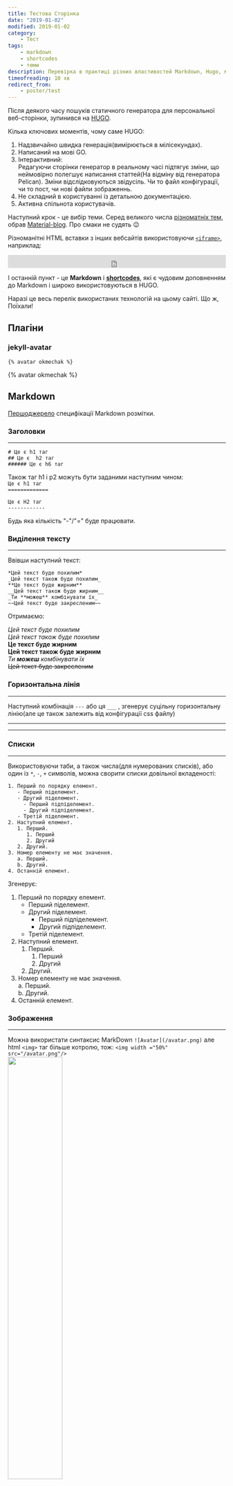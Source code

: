 ```yaml
---
title: Тестова Сторінка
date: "2019-01-02"
modified: 2019-01-02
category: 
    - Тест
tags: 
    - markdown
    - shortcodes
    - теми
description: Перевірка в практиці різних властивостей Markdown, Hugo, метаданих. Також різних модулів підключених ззовні, таких як MatJax і інші можливості HTML, які використовуються на веб-сторінці.
timeofreading: 10 хв
redirect_from: 
    - poster/test
---
```


Після деякого часу пошуків статичного генератора для персональної веб-сторінки, зупинився на [HUGO](https://gohugo.io).  

Кілька ключових моментів, чому саме HUGO:  

1. Надзвичайно швидка генерація(вимірюється в мілісекундах).
2. Написаний на мові GO.
3. Інтерактивний:  
Редагуючи сторінки генератор в реальному часі підтягує зміни, що неймовірно полегшує написання статтей(На відміну від генератора Pelican).
Зміни відслідковуються звідусіль. Чи то файл конфігурації, чи то пост, чи нові файли зображеннь.
4. Не складний в користуванні із детальною документацією.
5. Активна спільнота користувачів.  


Наступний крок - це вибір теми. Серед великого числа [різноматніх тем](https://themes.gohugo.io/), обрав [Material-blog](https://themes.gohugo.io/hugo-material-blog/). Про смаки не судять :wink:

Різноманітні HTML вставки з інших вебсайтів використовуючи [`<iframe>`](https://www.w3schools.com/tags/tag_iframe.asp), наприклад:
<iframe src="http://free.timeanddate.com/clock/i6kpbav2/n368/tles/tcf90/pc9f0/ftbi/tt0/th2" frameborder="0" width="100%" height="30"></iframe>


І останній пункт - це **Markdown** і [**shortcodes**](https://gohugo.io/content-management/shortcodes/), які є чудовим доповненням до Markdown і широко використовуються в HUGO.


Наразі це весь перелік використаних технологій на цьому сайті. Що ж, Поїхали!


## Плагіни

### jekyll-avatar

```
{% avatar okmechak %}
```

{% avatar okmechak %}


## Markdown

[Першоджерело](https://daringfireball.net/projects/markdown/syntax) специфікації Markdown розмітки.


### Заголовки
---


`# Це є h1 таг`   
`## Це є  h2 таг`   
`###### Це є h6 таг`   

Також таг h1 і р2 можуть бути заданими наступним чином:  
`Це є h1 таг`  
`=============`  

`Це є H2 таг`  
`------------`  


Будь яка кількість "-"/"=" буде працювати.

### Виділення тексту
---

Ввівши наступний текст:

`*Цей текст буде похилим*`  
`_Цей текст також буде похилим_`  
`**Це текст буде жирним**`  
`__Цей текст також буде жирним__`  
`_Ти **можеш** комбінувати їх_`  
`~~Цей текст буде закресленим~~`  

Отримaємо:

*Цей текст буде похилим*  
_Цей текст також буде похилим_  
**Це текст буде жирним**  
__Цей текст також буде жирним__  
_Ти **можеш** комбінувати їх_  
~~Цей текст буде закресленим~~  

### Горизонтальна лінія
--- 

Наступний комбінація `---` або ця `___` , згенерує суцільну горизонтальну лінію(але це також залежить від конфігурації css файлу)

---
___



### Списки
___

Використовуючи таби, а також числа(для нумерованих списків), або один із `*`, `-`, `+` символів, можна сворити списки довільної вкладеності:

```
1. Перший по порядку елемент.  
   - Перший піделемент.  
   - Другий піделемент.  
     - Перший підпіделемент.  
     - Другий підпіделемент.  
   - Третій піделемент.  
2. Наступний елемент.  
   1. Перший.  
      1. Перший  
      2. Другий  
   2. Другий.  
3. Номер елементу не має значення.    
   a. Перший.    
   b. Другий.    
4. Останній елемент.   
```

Згенерує:

1. Перший по порядку елемент.  
   - Перший піделемент.  
   - Другий піделемент.  
     - Перший підпіделемент.  
     - Другий підпіделемент.  
   - Третій піделемент.  
2. Наступний елемент.  
   1. Перший.  
      1. Перший  
      2. Другий  
   2. Другий.  
3. Номер елементу не має значення.    
   a. Перший.    
   b. Другий.    
4. Останній елемент.  


### Зображення
---
Можна використати синтаксис MarkDown
`![Avatar](/avatar.png)`
але html `<img>` таг більше котролю, тож:
`<img width ="50%" src="/avatar.png"/>`  
<img width ="50%" src="/avatar.png"/>


### Цитати
---

```
> цитата  

> > цитата цитати   

> > > цитата цитати цитати
```

Згенерує:

> цитата  

> > цитата цитати   

> > > цитата цитати цитати


### Посилання

Посилання бувають трьох видів:  

  - Одразу в тій же лінійці:  
`[якась назва](example.com)`  
[якась назва](example.com)

  - В кінці
`[якась назва][id]`  
`[id]: example.com`  

[якась назва][id]  
[id]: example.com  

Або і ще варіант
`[Google][]`  
`[Google]: google.com`  

[Google][]  
[Google]: google.com  




### Вбудований код
---
Достатньо лише вписати текст в наступні лапки &#96; `<addr>` &#96;  
`<addr>`

    вбудований код теж задається табом(4и пробіли)

#### Підсвітка синтаксису

Аналогічно до вбудованого коду, але цього разу потрібний текст обгортаємо повністю на скільки потрібно лінійок. Також можемо додати мову програмування в кінці перших потрійних лапок, як це є в прикладі.

TODO: Як повінстю підсвітити синтаксис?  

&#96;&#96;&#96;`javascript`  
`function fancyAlert(arg) {`  
    `if(arg) {`  
        `$.facebox({div:'#foo'})`  
    `}`  
`}`  
&#96;&#96;&#96;


```javascript
function fancyAlert(arg) {
  if(arg) {
    $.facebox({div:'#foo'})
  }
}
```   

python код:  
```python
def foo():
    if not bar:
        return True
```

### Список задач
---

TODO: як написати список задач?  

З невідомих наразі причин, цей приклад розмітки - не працює.

`- [x] @mentions, #refs, [links](), **formatting**, and <del>tags</del> supported  `  
`- [x] list syntax required (any unordered or ordered list supported)  `  
`- [x] this is a complete item  `  
`- [ ] this is an incomplete item  `  


- [x] @mentions, #refs, [links](), **formatting**, and <del>tags</del> supported  
- [x] list syntax required (any unordered or ordered list supported)  
- [x] this is a complete item  
- [ ] this is an incomplete item  



### Таблиця 
---


`Перший заголовок | Другий заголовок`  
`------------ | -------------`  
`Контент із першої клітинки | Контент із другої клітинки`  
`Контент в першому стопчику | Контент в другому стопчику`  

Згенерує:

Перший заголовок | Другий заголовок  
------------ | -------------  
Контент із першої клітинки | Контент із другої клітинки  
Контент в першому стопчику | Контент в другому стопчику  


#### Прилягання

TУДУ: Прилягання з якоїсь причини не працюють.  

Також з допомогою двокрапки ":", можуть бути задані прилягання:  
- по-центру  
- зліва  
- справа  

`|Перший заголовок|Другий заголовок|`  
`|:------------|:-------------:|`  
`|Контент із першої клітинки | Контент із другої клітинки|`  
`|Контент в першому стопчику | Контент в другому стопчику|`  

Згенeрує:


|Перший заголовок|Другий заголовок|
|:------------|:-------------:|
|Контент із першої клітинки | Контент із другої клітинки|  
|Контент в першому стопчику | Контент в другому стопчику|  


  



### Емотікони
---

Спочатку їх треба активувати у файлі конфігурації config.toml додавши наступний рядок:


```
enableEmoji = true
```

Після цього можна використовувати стандартні коди для емотіконів, наприклда &#58;smile&#58; згенерує:
:smile:


### HTML
---

Наразі це тільки різноманітні вставки з допомогою тегу `<iframe>`, наприклад відео з ютубу:

`<div style="position: relative; padding-bottom: 56.25%; height: 0; overflow: hidden; max-width: 100%; height: auto;">`
`    <iframe src="https://www.youtube.com/embed/RavnmzMRrnw" frameborder="0" allowfullscreen style="position: absolute; top: 0; left: 0; width:100%;height:100%"/>`
`</div>`   

Зробить звичайну вставку відео:

<div style="position: relative; padding-bottom: 56.25%; height: 0; overflow: hidden; max-width: 100%; height: auto;">
    <iframe src="https://www.youtube.com/embed/RavnmzMRrnw" frameborder="0" allowfullscreen style="position: absolute; top: 0; left: 0; width: 100%; height: 100%;"></iframe>
</div>   

`<iframe width="560" height="315" src="https://www.youtube.com/embed/gEl6Y5mjeis" frameborder="0" allow="accelerometer; autoplay; encrypted-media; gyroscope; picture-in-picture" allowfullscreen></iframe>`

<iframe width="560" height="315" src="https://www.youtube.com/embed/gEl6Y5mjeis" frameborder="0" allow="accelerometer; autoplay; encrypted-media; gyroscope; picture-in-picture" allowfullscreen></iframe>


## Математичні формули
---

[Хороша стаття](http://www.latkin.org/blog/2016/08/07/better-tex-math-typesetting-in-hugo/) про підключення TeX в HUGO, що власне використовується і на цьому сайті.  

## Shortcodes
---
[Документація](https://gohugo.io/templates/shortcode-templates/)
ТУДУ: описати

## Візуальні Теми
---

[Документація](https://gohugo.io/themes/)

ТУДУ: описати різні те як використовувати і писати власні чи модифікувати існуючі теми.
